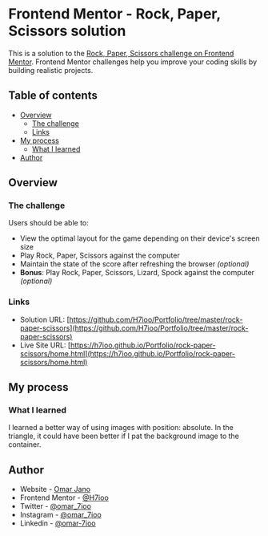 # Frontend Mentor - Rock, Paper, Scissors solution

This is a solution to the [Rock, Paper, Scissors challenge on Frontend Mentor](https://www.frontendmentor.io/challenges/rock-paper-scissors-game-pTgwgvgH). Frontend Mentor challenges help you improve your coding skills by building realistic projects.

## Table of contents

- [Overview](#overview)
  - [The challenge](#the-challenge)
  - [Links](#links)
- [My process](#my-process)
  - [What I learned](#what-i-learned)
- [Author](#author)

## Overview

### The challenge

Users should be able to:

- View the optimal layout for the game depending on their device's screen size
- Play Rock, Paper, Scissors against the computer
- Maintain the state of the score after refreshing the browser _(optional)_
- **Bonus**: Play Rock, Paper, Scissors, Lizard, Spock against the computer _(optional)_

### Links

- Solution URL: [https://github.com/H7ioo/Portfolio/tree/master/rock-paper-scissors](https://github.com/H7ioo/Portfolio/tree/master/rock-paper-scissors)
- Live Site URL: [https://h7ioo.github.io/Portfolio/rock-paper-scissors/home.html](https://h7ioo.github.io/Portfolio/rock-paper-scissors/home.html)

## My process

### What I learned

I learned a better way of using images with position: absolute. In the triangle, it could have been better if I pat the background image to the container.

## Author

- Website - [Omar Jano](https://www.7ioo.site.com)
- Frontend Mentor - [@H7ioo](https://www.frontendmentor.io/profile/H7ioo)
- Twitter - [@omar_7ioo](https://twitter.com/omar_7ioo)
- Instagram - [@omar_7ioo](https://www.instagram.com/omar_7ioo/)
- Linkedin - [@omar-7ioo](https://www.linkedin.com/in/omar-7ioo/)
